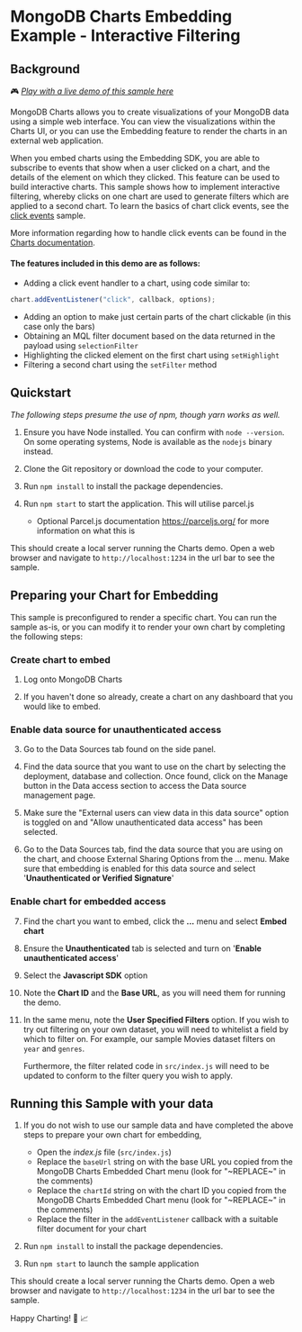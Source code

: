 # MongoDB Charts Embedding Example - Interactive Filtering

## Background

🎮 _[Play with a live demo of this sample here](https://codesandbox.io/s/github/mongodb-js/charts-embed-sdk/tree/master/examples/charts/click-events-filtering)_

MongoDB Charts allows you to create visualizations of your MongoDB data using a simple web interface. You can view the visualizations within the Charts UI, or you can use the Embedding feature to render the charts in an external web application.

When you embed charts using the Embedding SDK, you are able to subscribe to events that show when a user clicked on a chart, and the details of the element on which they clicked. This feature can be used to build interactive charts. This sample shows how to implement interactive filtering, whereby clicks on one chart are used to generate filters which are applied to a second chart. To learn the basics of chart click events, see the [click events](https://github.com/mongodb-js/charts-embed-sdk/tree/master/examples/charts/click-events-basic) sample.

More information regarding how to handle click events can be found in the [Charts documentation](https://docs.mongodb.com/charts/saas/handle-click-events/).

#### The features included in this demo are as follows:

- Adding a click event handler to a chart, using code similar to:

```javascript
chart.addEventListener("click", callback, options);
```

- Adding an option to make just certain parts of the chart clickable (in this case only the bars)
- Obtaining an MQL filter document based on the data returned in the payload using `selectionFilter`
- Highlighting the clicked element on the first chart using `setHighlight`
- Filtering a second chart using the `setFilter` method

## Quickstart

_The following steps presume the use of npm, though yarn works as well._

1. Ensure you have Node installed. You can confirm with `node --version`. On some operating systems, Node is available as the `nodejs` binary instead.

2. Clone the Git repository or download the code to your computer.

3. Run `npm install` to install the package dependencies.

4. Run `npm start` to start the application. This will utilise parcel.js
   - Optional Parcel.js documentation https://parceljs.org/ for more information on what this is

This should create a local server running the Charts demo. Open a web browser and navigate to `http://localhost:1234` in the url bar to see the sample.

## Preparing your Chart for Embedding

This sample is preconfigured to render a specific chart. You can run the sample as-is, or you can modify it to render your own chart by completing the following steps:

### Create chart to embed

1. Log onto MongoDB Charts

2. If you haven't done so already, create a chart on any dashboard that you would like to embed.

### Enable data source for unauthenticated access

3. Go to the Data Sources tab found on the side panel.

4. Find the data source that you want to use on the chart by selecting the deployment, database and collection. Once found, click on the Manage button in the Data access section to access the Data source management page.

5. Make sure the "External users can view data in this data source" option is toggled on and "Allow unauthenticated data access" has been selected.

6. Go to the Data Sources tab, find the data source that you are using on the chart, and choose External Sharing Options from the ... menu. Make sure that embedding is enabled for this data source and select '**Unauthenticated or Verified Signature**'

### Enable chart for embedded access

7. Find the chart you want to embed, click the **...** menu and select **Embed chart**

8. Ensure the **Unauthenticated** tab is selected and turn on '**Enable unauthenticated access**'

9. Select the **Javascript SDK** option

10. Note the **Chart ID** and the **Base URL**, as you will need them for running the demo.

11. In the same menu, note the **User Specified Filters** option. If you wish to try out filtering on your own dataset, you will need to whitelist a field by which to filter on. For example, our sample Movies dataset filters on `year` and `genres`.

      Furthermore, the filter related code in `src/index.js` will need to be updated to conform to the filter query you wish to apply.

## Running this Sample with your data

1. If you do not wish to use our sample data and have completed the above steps to prepare your own chart for embedding,

   - Open the _index.js_ file (`src/index.js`)
   - Replace the `baseUrl` string on with the base URL you copied from the MongoDB Charts Embedded Chart menu (look for "\~REPLACE\~" in the comments)
   - Replace the `chartId` string on with the chart ID you copied from the MongoDB Charts Embedded Chart menu (look for "\~REPLACE\~" in the comments)
   - Replace the filter in the `addEventListener` callback with a suitable filter document for your chart

2. Run `npm install` to install the package dependencies.
3. Run `npm start` to launch the sample application

This should create a local server running the Charts demo. Open a web browser and navigate to `http://localhost:1234` in the url bar to see the sample.

Happy Charting! 🚀 📈
